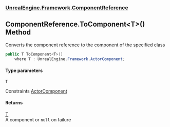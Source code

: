 ### [UnrealEngine.Framework](./UnrealEngine-Framework.md 'UnrealEngine.Framework').[ComponentReference](./ComponentReference.md 'UnrealEngine.Framework.ComponentReference')
## ComponentReference.ToComponent&lt;T&gt;() Method
Converts the component reference to the component of the specified class  
```csharp
public T ToComponent<T>()
    where T : UnrealEngine.Framework.ActorComponent;
```
#### Type parameters
<a name='UnrealEngine-Framework-ComponentReference-ToComponent-T-()-T'></a>
`T`  

Constraints [ActorComponent](./ActorComponent.md 'UnrealEngine.Framework.ActorComponent')  
  
#### Returns
[T](#UnrealEngine-Framework-ComponentReference-ToComponent-T-()-T 'UnrealEngine.Framework.ComponentReference.ToComponent&lt;T&gt;().T')  
A component or `null` on failure  
